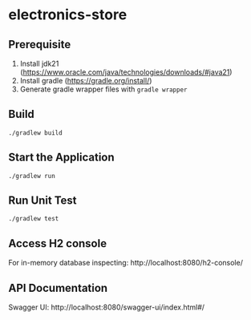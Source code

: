 # electronics-store

## Prerequisite

1. Install jdk21 (https://www.oracle.com/java/technologies/downloads/#java21)
2. Install gradle (https://gradle.org/install/)
3. Generate gradle wrapper files with `gradle wrapper`

## Build

`./gradlew build`

## Start the Application

`./gradlew run`

## Run Unit Test

`./gradlew test`

## Access H2 console
For in-memory database inspecting: http://localhost:8080/h2-console/

## API Documentation
Swagger UI: http://localhost:8080/swagger-ui/index.html#/